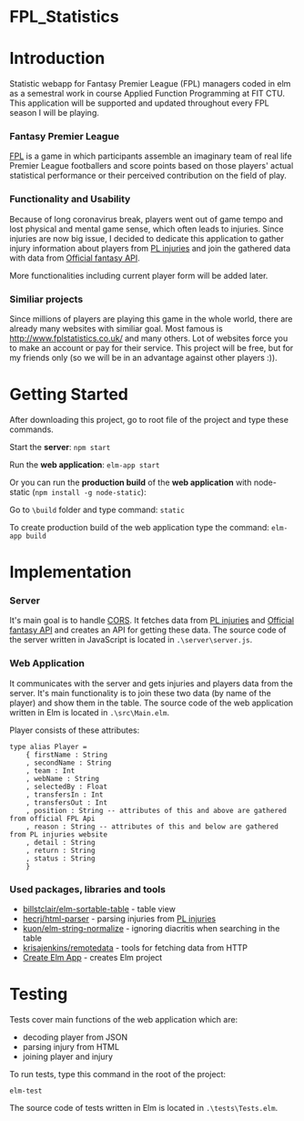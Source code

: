 # FPL_Statistics

# Introduction

Statistic webapp for Fantasy Premier League (FPL) managers coded in elm as a semestral work in course Applied Function Programming at FIT CTU. This application will be supported and updated throughout every FPL season I will be playing.

### Fantasy Premier League
[FPL](https://fantasy.premierleague.com/) is a game in which participants assemble an imaginary team of real life Premier League footballers and score points based on those players' actual statistical performance or their perceived contribution on the field of play.

### Functionality and Usability
Because of long coronavirus break, players went out of game tempo and lost physical and mental game sense, which often leads to injuries. Since injuries are now big issue, I decided to dedicate this application to gather injury information about players from [PL injuries](https://www.premierinjuries.com/injury-table.php) and join the gathered data with data from [Official fantasy API](https://fantasy.premierleague.com/api/bootstrap-static/).

More functionalities including current player form will be added later.

### Similiar projects
Since millions of players are playing this game in the whole world, there are already many websites with similiar goal. Most famous is http://www.fplstatistics.co.uk/ and many others. Lot of websites force you to make an account or pay for their service. This project will be free, but for my friends only (so we will be in an advantage against other players :)).

# Getting Started

After downloading this project, go to root file of the project and type these commands.

Start the **server**:
`npm start`

Run the **web application**:
`elm-app start`

Or you can run the **production build** of the **web application** with node-static (`npm install -g node-static`):

Go to `\build` folder and type command: `static`

To create production build of the web application type the command:
`elm-app build`

# Implementation

### Server

It's main goal is to handle [CORS](https://developer.mozilla.org/en-US/docs/Web/HTTP/CORS).
It fetches data from [PL injuries](https://www.premierinjuries.com/injury-table.php) and [Official fantasy API](https://fantasy.premierleague.com/api/bootstrap-static/) and creates an API for getting these data.
The source code of the server written in JavaScript is located in `.\server\server.js`.

### Web Application

It communicates with the server and gets injuries and players data from the server. It's main functionality is to join these two data (by name of the player) and show them in the table. The source code of the web application written in Elm is located in `.\src\Main.elm`.

Player consists of these attributes:
```
type alias Player =
    { firstName : String
    , secondName : String
    , team : Int
    , webName : String
    , selectedBy : Float
    , transfersIn : Int
    , transfersOut : Int
    , position : String -- attributes of this and above are gathered from official FPL Api
    , reason : String -- attributes of this and below are gathered from PL injuries website
    , detail : String
    , return : String
    , status : String
    }
```



### Used packages, libraries and tools

* [billstclair/elm-sortable-table](https://package.elm-lang.org/packages/billstclair/elm-sortable-table/latest/) - table view
* [hecrj/html-parser](https://package.elm-lang.org/packages/hecrj/html-parser/latest/) - parsing injuries from [PL injuries](https://www.premierinjuries.com/injury-table.php)
* [kuon/elm-string-normalize](https://package.elm-lang.org/packages/kuon/elm-string-normalize/latest/String-Normalize) - ignoring diacritis when searching in the table
* [krisajenkins/remotedata](https://package.elm-lang.org/packages/krisajenkins/remotedata/latest/) - tools for fetching data from HTTP
* [Create Elm App](https://github.com/halfzebra/create-elm-app) - creates Elm project

# Testing

Tests cover main functions of the web application which are:
* decoding player from JSON
* parsing injury from HTML
* joining player and injury

To run tests, type this command in the root of the project:

`elm-test`

The source code of tests written in Elm is located in `.\tests\Tests.elm`.
